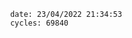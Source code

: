 

                date: 23/04/2022 21:34:53
                cycles: 69840

                         